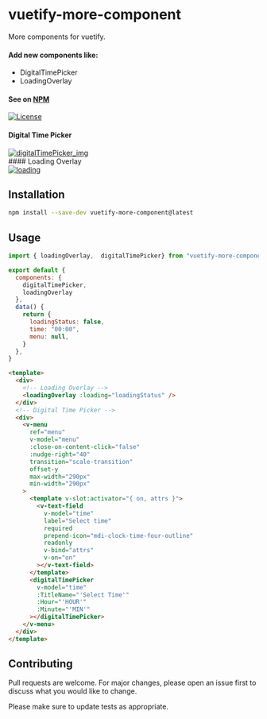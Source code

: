 # vuetify-more-component
More components for vuetify. 
#### Add new components like:
- DigitalTimePicker
- LoadingOverlay

#### See on [NPM](https://www.npmjs.com/package/vuetify-more-component)

[![License](https://img.shields.io/badge/license-MIT-blue.svg)](#)

#### Digital Time Picker
<div style="display:flex;flex-flow:row wrap;align-items:center">
  <a href="https://www.npmjs.com/package/vuetify-more-component">
    <img
      align="center"
      src="https://i.postimg.cc/zvjz3Wj7/time.gif"
      alt="digitalTimePicker_img">
  </a>
</div>
#### Loading Overlay
<div style="display:flex;flex-flow:row wrap;align-items:center">
<a href='https://www.npmjs.com/package/vuetify-more-component' target='_blank'>
    <img src='https://i.postimg.cc/mzYvnPV2/loading.gif' border='0' alt='loading'/>
</a>
</div>


## Installation

```bash
npm install --save-dev vuetify-more-component@latest
```

## Usage

```javascript
import { loadingOverlay,  digitalTimePicker} from "vuetify-more-component";

export default {
  components: {
    digitalTimePicker,
    loadingOverlay
  },
  data() {
    return {
      loadingStatus: false,
      time: "00:00",
      menu: null,
    }
  },
}
```

```html
<template>
  <div>
    <!-- Loading Overlay -->
    <loadingOverlay :loading="loadingStatus" />
  </div>
  <!-- Digital Time Picker -->
  <div>
    <v-menu
      ref="menu"
      v-model="menu"
      :close-on-content-click="false"
      :nudge-right="40"
      transition="scale-transition"
      offset-y
      max-width="290px"
      min-width="290px"
    >
      <template v-slot:activator="{ on, attrs }">
        <v-text-field
          v-model="time"
          label="Select time"
          required
          prepend-icon="mdi-clock-time-four-outline"
          readonly
          v-bind="attrs"
          v-on="on"
        ></v-text-field>
      </template>
      <digitalTimePicker
        v-model="time"
        :TitleName="'Select Time'"
        :Hour="'HOUR'"
        :Minute="'MIN'"
      ></digitalTimePicker>
    </v-menu>
  </div>
</template>
```

## Contributing
Pull requests are welcome. For major changes, please open an issue first to discuss what you would like to change.

Please make sure to update tests as appropriate.